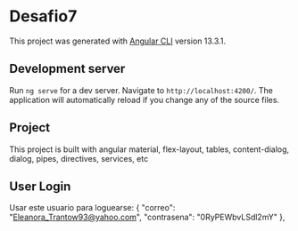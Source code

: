 # Desafio7

This project was generated with [Angular CLI](https://github.com/angular/angular-cli) version 13.3.1.

## Development server

Run `ng serve` for a dev server. Navigate to `http://localhost:4200/`. The application will automatically reload if you change any of the source files.

## Project

This project is built with angular material, flex-layout, tables, content-dialog, dialog, pipes, directives, services, etc

## User Login

Usar este usuario para loguearse:
{
"correo": "Eleanora_Trantow93@yahoo.com",
"contrasena": "0RyPEWbvLSdl2mY"
},

